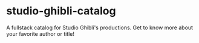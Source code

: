 # studio-ghibli-catalog
A fullstack catalog for Studio Ghibli's productions. Get to know more about your favorite author or title!
